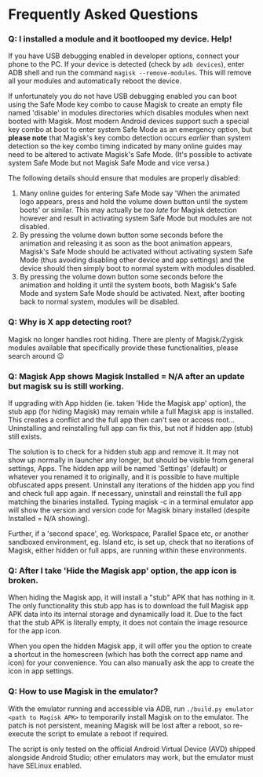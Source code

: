 # Frequently Asked Questions

### Q: I installed a module and it bootlooped my device. Help!

If you have USB debugging enabled in developer options, connect your phone to the PC. If your device is detected (check by `adb devices`), enter ADB shell and run the command `magisk --remove-modules`. This will remove all your modules and automatically reboot the device.

If unfortunately you do not have USB debugging enabled you can boot using the Safe Mode key combo to cause Magisk to create an empty file named 'disable' in modules directories which disables modules when next booted with Magisk. Most modern Android devices support such a special key combo at boot to enter system Safe Mode as an emergency option, but **please note** that Magisk's key combo detection occurs _earlier_ than system detection so the key combo timing indicated by many online guides may need to be altered to activate Magisk's Safe Mode. (It's possible to activate system Safe Mode but not Magisk Safe Mode and vice versa.)

The following details should ensure that modules are properly disabled:

1. Many online guides for entering Safe Mode say 'When the animated logo appears, press and hold the volume down button until the system boots' or similar. This may actually be _too late_ for Magisk detection however and result in activating system Safe Mode but modules are not disabled.
2. By pressing the volume down button some seconds before the animation and releasing it as soon as the boot animation appears, Magisk's Safe Mode should be activated without activating system Safe Mode (thus avoiding disabling other device and app settings) and the device should then simply boot to normal system with modules disabled.
3. By pressing the volume down button some seconds before the animation and holding it until the system boots, both Magisk's Safe Mode and system Safe Mode should be activated. Next, after booting back to normal system, modules will be disabled.

### Q: Why is X app detecting root?

Magisk no longer handles root hiding. There are plenty of Magisk/Zygisk modules available that specifically provide these functionalities, please search around 😉

### Q: Magisk App shows Magisk Installed = N/A after an update but magisk su is still working.

If upgrading with App hidden (ie. taken 'Hide the Magisk app' option), the stub app (for hiding Magisk) may remain while a full Magisk app is installed. This creates a conflict and the full app then can't see or access root... Uninstalling and reinstalling full app can fix this, but not if hidden app (stub) still exists.

The solution is to check for a hidden stub app and remove it. It may not show up normally in launcher any longer, but should be visible from general settings, Apps. The hidden app will be named 'Settings' (default) or whatever you renamed it to originally, and it is possible to have multiple obfuscated apps present. Uninstall any iterations of the hidden app you find and check full app again. If necessary, uninstall and reinstall the full app matching the binaries installed. Typing magisk -c in a terminal emulator app will show the version and version code for Magisk binary installed (despite Installed = N/A showing).

Further, if a 'second space', eg. Workspace, Parallel Space etc, or another sandboxed environment, eg. Island etc, is set up, check that no iterations of Magisk, either hidden or full apps, are running within these environments.

### Q: After I take 'Hide the Magisk app' option, the app icon is broken.

When hiding the Magisk app, it will install a "stub" APK that has nothing in it. The only functionality this stub app has is to download the full Magisk app APK data into its internal storage and dynamically load it. Due to the fact that the stub APK is literally empty, it does not contain the image resource for the app icon.

When you open the hidden Magisk app, it will offer you the option to create a shortcut in the homescreen (which has both the correct app name and icon) for your convenience. You can also manually ask the app to create the icon in app settings.

### Q: How to use Magisk in the emulator?

With the emulator running and accessible via ADB, run `./build.py emulator <path to Magisk APK>` to temporarily install Magisk on to the emulator. The patch is not persistent, meaning Magisk will be lost after a reboot, so re-execute the script to emulate a reboot if required.

The script is only tested on the official Android Virtual Device (AVD) shipped alongside Android Studio; other emulators may work, but the emulator must have SELinux enabled.
